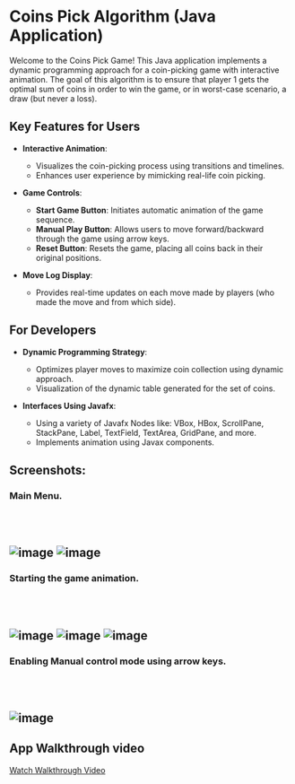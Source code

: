 # Coins Pick Algorithm (Java Application)

Welcome to the Coins Pick Game! This Java application implements a dynamic programming approach for a coin-picking game with interactive animation.
The goal of this algorithm is to ensure that player 1 gets the optimal sum of coins in order to win the game, or in worst-case scenario, a draw (but never a loss).

## Key Features for Users

- **Interactive Animation**:
  - Visualizes the coin-picking process using transitions and timelines.
  - Enhances user experience by mimicking real-life coin picking.
 
- **Game Controls**:
  - **Start Game Button**: Initiates automatic animation of the game sequence.
  - **Manual Play Button**: Allows users to move forward/backward through the game using arrow keys.
  - **Reset Button**: Resets the game, placing all coins back in their original positions.

- **Move Log Display**:
  - Provides real-time updates on each move made by players (who made the move and from which side).

## For Developers
- **Dynamic Programming Strategy**:
  - Optimizes player moves to maximize coin collection using dynamic approach.
  - Visualization of the dynamic table generated for the set of coins.

- **Interfaces Using Javafx**:
  - Using a variety of Javafx Nodes like: VBox, HBox, ScrollPane, StackPane, Label, TextField, TextArea, GridPane, and more.
  - Implements animation using Javax components.
## Screenshots:

### Main Menu.
<br/><br/>
    ![image](https://github.com/Mohamad-Jamal-J/CoinsGame/assets/147601389/40df551d-8dcf-4d6d-b9d0-56ccfdd8c45e)
    ![image](https://github.com/Mohamad-Jamal-J/CoinsGame/assets/147601389/874427ae-92e1-483e-9cad-b4e4b33793f0)
---
### Starting the game animation. 
<br/><br/>
    ![image](https://github.com/Mohamad-Jamal-J/CoinsGame/assets/147601389/90b47e46-ab9b-4f58-99d4-aefcb759c02c)
    ![image](https://github.com/Mohamad-Jamal-J/CoinsGame/assets/147601389/7878b72c-8ac6-4611-8e3c-a9759a20dc59)
    ![image](https://github.com/Mohamad-Jamal-J/CoinsGame/assets/147601389/a4e4569f-face-40fb-a203-2ee0a0d0e3a4)
---
### Enabling Manual control mode using arrow keys.
<br/><br/>
    ![image](https://github.com/Mohamad-Jamal-J/CoinsGame/assets/147601389/fd901bb4-aeff-4935-9b8f-58002ae2c748)
---
## App Walkthrough video
[Watch Walkthrough Video](https://drive.google.com/file/d/1TNmNVvvsEX_NjQ_LD_lrfyrxzbIwSAbh/view?usp=sharing)
<br/><br/>






